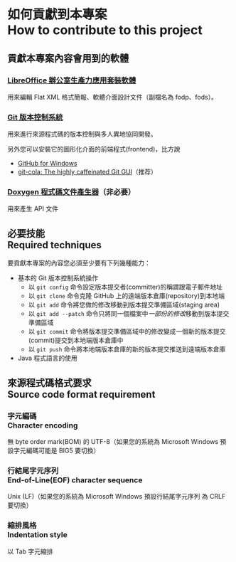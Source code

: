 # 如何貢獻到本專案<br>How to contribute to this project
## 貢獻本專案內容會用到的軟體
### [LibreOffice 辦公室生產力應用套裝軟體](http://www.libreoffice.org)
用來編輯 Flat XML 格式簡報、軟體介面設計文件（副檔名為 fodp、fods）。

### [Git 版本控制系統](http://git-scm.com/)
用來進行來源程式碼的版本控制與多人異地協同開發。

另外您可以安裝它的圖形化介面的前端程式(frontend)，比方說

* [GitHub for Windows](https://windows.github.com/)
* [git-cola: The highly caffeinated Git GUI](https://git-cola.github.io/)（推荐）

### [Doxygen 程式碼文件產生器](http://www.stack.nl/~dimitri/doxygen/)（非必要）
用來產生  API 文件

## 必要技能<br>Required techniques
要貢獻本專案的內容您必須至少要有下列幾種能力：

* 基本的 Git 版本控制系統操作
	* 以 `git config` 命令設定版本提交者(committer)的稱謂跟電子郵件地址
	* 以 `git clone` 命令克隆 GitHub 上的遠端版本倉庫(repository)到本地端
	* 以 `git add` 命令將您做的修改移動到版本提交準備區域(staging area)
	* 以 `git add --patch` 命令只將同一個檔案中*一部份的修改*移動到版本提交準備區域
	* 以 `git commit` 命令將版本提交準備區域中的修改變成一個新的版本提交(commit)提交到本地端版本倉庫中
	* 以 `git push` 命令將本地端版本倉庫的新的版本提交推送到遠端版本倉庫
* Java 程式語言的使用

## 來源程式碼格式要求<br>Source code format requirement
### 字元編碼<br>Character encoding
無 byte order mark(BOM) 的 UTF-8（如果您的系統為 Microsoft Windows 預設字元編碼可能是 BIG5 要切換）

### 行結尾字元序列<br />End-of-Line(EOF) character sequence
Unix (LF)（如果您的系統為 Microsoft Windows 預設行結尾字元序列
為 CRLF 要切換）

### 縮排風格<br>Indentation style  
以 Tab 字元縮排
